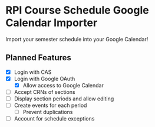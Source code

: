 # RPI Course Schedule Google Calendar Importer

Import your semester schedule into your Google Calendar!

## Planned Features
- [x] Login with CAS
- [x] Login with Google OAuth
    - [x] Allow access to Google Calendar
- [ ] Accept CRNs of sections
- [ ] Display section periods and allow editing
- [ ] Create events for each period
    - [ ] Prevent duplications
- [ ] Account for schedule exceptions